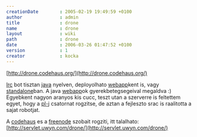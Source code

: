 ```yaml
---
creationDate        : 2005-02-19 19:49:59 +0100 
author              : admin 
title               : drone 
name                : drone 
layout              : wiki 
path                : drone 
date                : 2006-03-26 01:47:52 +0100 
version             : 1 
creator             : kocka 
---
```

[http://drone.codehaus.org/](http://drone.codehaus.org/)

[Irc](irc.html) bot tisztan [java](java.html) nyelven, deployolhato [webapp](webapp.html)kent is, vagy [standalone](standalone.html)ban. A java [webapp](webapp.html)ok gyerekbetegsegeival megaldva :) Egyebkent nagyon aranyos kis cucc, teszt utan a szerverre is feltettem egyet, hogy a [pl-j](PL-J.html) csatornat rogzitse, de aztan a fejleszto srac is raalitotta a sajat robotjat.

A [codehaus](codehaus.html) es a [freenode](freenode.html) szobait rogziti, itt talalhato:
[http://servlet.uwyn.com/drone/](http://servlet.uwyn.com/drone/)
